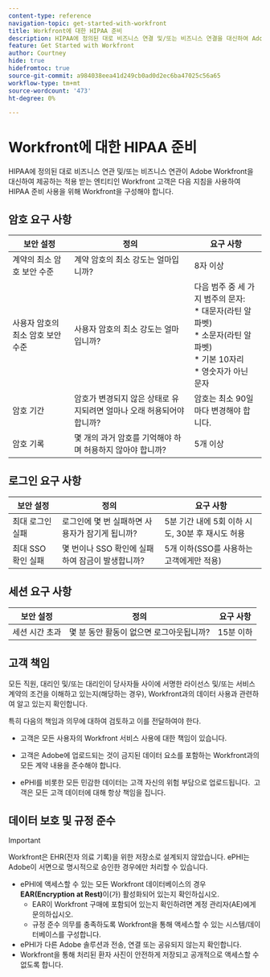 ```yaml
---
content-type: reference
navigation-topic: get-started-with-workfront
title: Workfront에 대한 HIPAA 준비
description: HIPAA에 정의된 대로 비즈니스 연결 및/또는 비즈니스 연결을 대신하여 Adobe Workfront을 제공하는 적용 받는 엔티티인 Workfront 고객은 다음 지침을 사용하여 HIPAA 준비 사용을 위해 Workfront을 구성해야 합니다.
feature: Get Started with Workfront
author: Courtney
hide: true
hidefromtoc: true
source-git-commit: a984038eea41d249cb0ad0d2ec6ba47025c56a65
workflow-type: tm+mt
source-wordcount: '473'
ht-degree: 0%

---
```



# Workfront에 대한 HIPAA 준비

HIPAA에 정의된 대로 비즈니스 연관 및/또는 비즈니스 연관이 Adobe Workfront을 대신하여 제공하는 적용 받는 엔티티인 Workfront 고객은 다음 지침을 사용하여 HIPAA 준비 사용을 위해 Workfront을 구성해야 합니다.


## 암호 요구 사항

| **보안 설정** | **정의** | **요구 사항** |
|----------------------|------------------|------------------|
| 계약의 최소 암호 보안 수준 | 계약 암호의 최소 강도는 얼마입니까? | 8자 이상 |
| 사용자 암호의 최소 암호 보안 수준 | 사용자 암호의 최소 강도는 얼마입니까? | 다음 범주 중 세 가지 범주의 문자:<br>* 대문자(라틴 알파벳)<br>* 소문자(라틴 알파벳)<br>* 기본 10자리<br>* 영숫자가 아닌 문자 |
| 암호 기간 | 암호가 변경되지 않은 상태로 유지되려면 얼마나 오래 허용되어야 합니까? | 암호는 최소 90일마다 변경해야 합니다. |
| 암호 기록 | 몇 개의 과거 암호를 기억해야 하며 허용하지 않아야 합니까? | 5개 이상 |


## 로그인 요구 사항

| **보안 설정** | **정의** | **요구 사항** |
|----------------------|------------------|------------------|
| 최대 로그인 실패 | 로그인에 몇 번 실패하면 사용자가 잠기게 됩니까? | 5분 기간 내에 5회 이하 시도, 30분 후 재시도 허용 |
| 최대 SSO 확인 실패 | 몇 번이나 SSO 확인에 실패하여 잠금이 발생합니까? | 5개 이하(SSO를 사용하는 고객에게만 적용) |


## 세션 요구 사항

| **보안 설정** | **정의** | **요구 사항** |
|----------------------|------------------|------------------|
| 세션 시간 초과 | 몇 분 동안 활동이 없으면 로그아웃됩니까? | 15분 이하 |

## 고객 책임

모든 직원, 대리인 및/또는 대리인이 당사자들 사이에 서명한 라이선스 및/또는 서비스 계약의 조건을 이해하고 있는지(해당하는 경우), Workfront과의 데이터 사용과 관련하여 알고 있는지 확인합니다.

특히 다음의 책임과 의무에 대하여 검토하고 이를 전달하여야 한다. 

* 고객은 모든 사용자의 Workfront 서비스 사용에 대한 책임이 있습니다. 

* 고객은 Adobe에 업로드되는 것이 금지된 데이터 요소를 포함하는 Workfront과의 모든 계약 내용을 준수해야 합니다. 

* ePHI를 비롯한 모든 민감한 데이터는 고객 자신의 위험 부담으로 업로드됩니다.  고객은 모든 고객 데이터에 대해 항상 책임을 집니다. 


## 데이터 보호 및 규정 준수

>[!IMPORTANT]
>
>Workfront은 EHR(전자 의료 기록)을 위한 저장소로 설계되지 않았습니다. ePHI는 Adobe이 서면으로 명시적으로 승인한 경우에만 처리할 수 있습니다. 

* ePHI에 액세스할 수 있는 모든 Workfront 데이터베이스의 경우 **EAR(Encryption at Rest)**&#x200B;이(가) 활성화되어 있는지 확인하십시오.
   * EAR이 Workfront 구매에 포함되어 있는지 확인하려면 계정 관리자(AE)에게 문의하십시오.
   * 규정 준수 의무를 충족하도록 Workfront을 통해 액세스할 수 있는 시스템/데이터베이스를 구성합니다.
* ePHI가 다른 Adobe 솔루션과 전송, 연결 또는 공유되지 않는지 확인합니다.
* Workfront을 통해 처리된 환자 사진이 안전하게 저장되고 공개적으로 액세스할 수 없도록 합니다.
